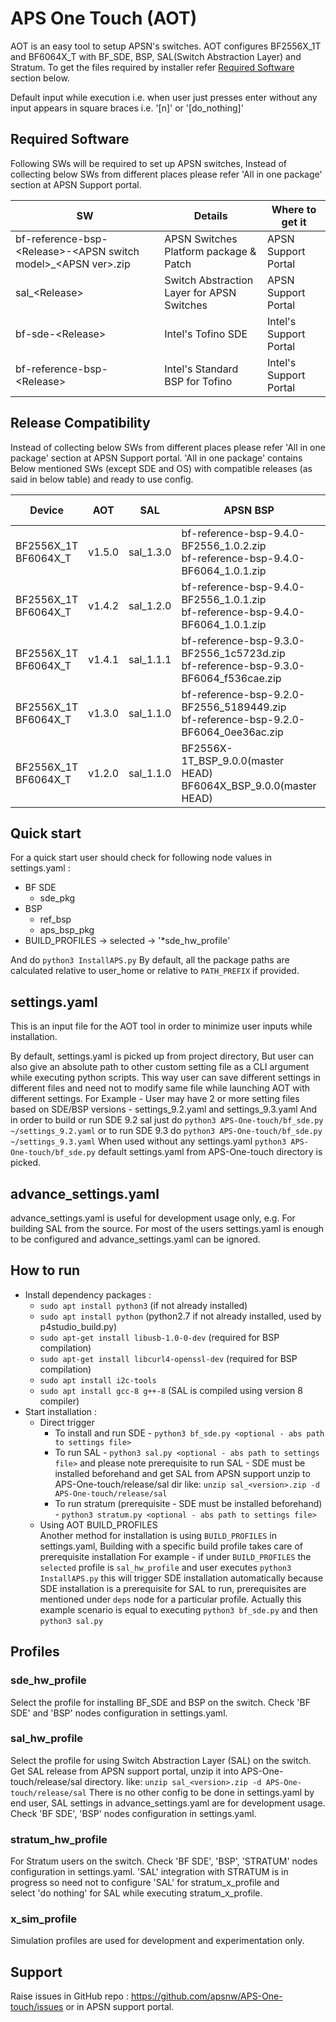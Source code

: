 # APS One Touch (AOT)

AOT is an easy tool to setup APSN's switches. AOT configures BF2556X_1T and BF6064X_T with BF_SDE, BSP, SAL(Switch Abstraction Layer) and Stratum.
To get the files required by installer refer [Required Software](#required-software) section below.

Default input while execution i.e. when user just presses enter without any input appears in square braces i.e. '[n]' or '[do_nothing]'

## Required Software
Following SWs will be required to set up APSN switches, Instead of collecting below SWs from different places please refer 'All in one package' section at APSN Support portal.

|SW|Details|Where to get it|
|---|---|---|
|bf-reference-bsp-&lt;Release>-&lt;APSN switch model>_&lt;APSN ver>.zip|APSN Switches Platform package & Patch|APSN Support Portal|
|sal_&lt;Release>|Switch Abstraction Layer for APSN Switches|APSN Support Portal|
|bf-sde-&lt;Release>|Intel's Tofino SDE|Intel's Support Portal|
|bf-reference-bsp-&lt;Release>|Intel's Standard BSP for Tofino|Intel's Support Portal|
 
## Release Compatibility 
Instead of collecting below SWs from different places please refer 'All in one package' section at APSN Support portal.
'All in one package' contains Below mentioned SWs (except SDE and OS) with compatible releases (as said in below table) and ready to use config.  

|Device|AOT|SAL|APSN BSP|SDE|Ref-BSP|OS (Recommended)|Kernel|
|---|---|---|---|---|---|---|---|
|BF2556X_1T<br>BF6064X_T|v1.5.0|sal_1.3.0|bf-reference-bsp-9.4.0-BF2556_1.0.2.zip<br>bf-reference-bsp-9.4.0-BF6064_1.0.1.zip|BF_SDE_9.4.0|bf-reference-bsp-9.4.0|Ubuntu Server 18.04.4 LTS|5.4.x
|BF2556X_1T<br>BF6064X_T|v1.4.2|sal_1.2.0|bf-reference-bsp-9.4.0-BF2556_1.0.1.zip<br>bf-reference-bsp-9.4.0-BF6064_1.0.1.zip|BF_SDE_9.4.0|bf-reference-bsp-9.4.0|Ubuntu Server 18.04.4 LTS|5.4.x
|BF2556X_1T<br>BF6064X_T|v1.4.1|sal_1.1.1|bf-reference-bsp-9.3.0-BF2556_1c5723d.zip<br>bf-reference-bsp-9.3.0-BF6064_f536cae.zip|BF_SDE_9.3.0|bf-reference-bsp-9.3.0|Ubuntu Server 18.04.4 LTS|5.4.x
|BF2556X_1T<br>BF6064X_T|v1.3.0|sal_1.1.0|bf-reference-bsp-9.2.0-BF2556_5189449.zip<br>bf-reference-bsp-9.2.0-BF6064_0ee36ac.zip|BF_SDE_9.2.0|bf-reference-bsp-9.2.0|Ubuntu Server 18.04.4 LTS|4.15.x
|BF2556X_1T<br>BF6064X_T|v1.2.0|sal_1.1.0|BF2556X-1T_BSP_9.0.0(master HEAD)<br>BF6064X_BSP_9.0.0(master HEAD)|BF_SDE_9.1<br>BF_SDE_9.2|NA|Ubuntu Server 18.04.4 LTS|4.15.x

## Quick start
For a quick start user should check for following node values in settings.yaml :
- BF SDE
  - sde_pkg 
- BSP 
  - ref_bsp
  - aps_bsp_pkg 
- BUILD_PROFILES -> selected -> '*sde_hw_profile'

And do `python3 InstallAPS.py`
By default, all the package paths are calculated relative to user_home or relative to `PATH_PREFIX` if provided.

## settings.yaml
This is an input file for the AOT tool in order to minimize user inputs while installation.

By default, settings.yaml is picked up from project directory, But user can also give an absolute path to other custom setting file as a CLI argument while executing python scripts. 
This way user can save different settings in different files and need not to modify same file while launching AOT with different settings.
For Example - User may have 2 or more setting files based on SDE/BSP versions - settings_9.2.yaml and settings_9.3.yaml
And in order to build or run SDE 9.2 sal just do `python3 APS-One-touch/bf_sde.py ~/settings_9.2.yaml`
or to run SDE 9.3 do `python3 APS-One-touch/bf_sde.py ~/settings_9.3.yaml`
When used without any settings.yaml `python3 APS-One-touch/bf_sde.py` default settings.yaml from APS-One-touch directory is picked.

## advance_settings.yaml
advance_settings.yaml is useful for development usage only, e.g. For building SAL from the source.
For most of the users settings.yaml is enough to be configured and advance_settings.yaml can be ignored.

## How to run

- Install dependency packages :
  - `sudo apt install python3` (if not already installed)
  - `sudo apt install python` (python2.7 if not already installed, used by p4studio_build.py)
  - `sudo apt-get install libusb-1.0-0-dev` (required for BSP compilation)
  - `sudo apt-get install libcurl4-openssl-dev` (required for BSP compilation)
  - `sudo apt install i2c-tools`
  - `sudo apt install gcc-8 g++-8` (SAL is compiled using version 8 compiler)
- Start installation :
  - Direct trigger
    - To install and run SDE - `python3 bf_sde.py <optional - abs path to settings file>`
    - To run SAL - `python3 sal.py <optional - abs path to settings file>`
      and please note prerequisite to run SAL - SDE must be installed beforehand and 
      get SAL from APSN support unzip to APS-One-touch/release/sal dir 
      like: `unzip sal_<version>.zip -d APS-One-touch/release/sal`
    - To run stratum (prerequisite - SDE must be installed beforehand) - `python3 stratum.py <optional - abs path to settings file>`
  - Using AOT BUILD_PROFILES  
  Another method for installation is using `BUILD_PROFILES` in settings.yaml, 
    Building with a specific build profile takes care of prerequisite installation
    For example - if under `BUILD_PROFILES` the `selected` profile is `sal_hw_profile` and user executes `python3 InstallAPS.py` 
    this will trigger SDE installation automatically because SDE installation is a prerequisite for SAL to run, 
    prerequisites are mentioned under `deps` node for a particular profile. Actually this example scenario is equal to executing 
    `python3 bf_sde.py` and then `python3 sal.py`    

## Profiles

### sde_hw_profile
   Select the profile for installing BF_SDE and BSP on the switch. 
   Check 'BF SDE' and 'BSP' nodes configuration in settings.yaml.
   
### sal_hw_profile
   Select the profile for using Switch Abstraction Layer (SAL) on the switch.
   Get SAL release from APSN support portal, unzip it into APS-One-touch/release/sal directory. like: `unzip sal_<version>.zip -d APS-One-touch/release/sal`
   There is no other config to be done in settings.yaml by end user, SAL settings in advance_settings.yaml are for development usage.
   Check 'BF SDE', 'BSP' nodes configuration in settings.yaml.
   
### stratum_hw_profile
   For Stratum users on the switch.
   Check 'BF SDE', 'BSP', 'STRATUM' nodes configuration in settings.yaml.
   'SAL' integration with STRATUM is in progress so need not to configure 'SAL' for stratum_x_profile and  
   select 'do nothing' for SAL while executing stratum_x_profile. 
   
### x_sim_profile 
   Simulation profiles are used for development and experimentation only.

## Support
Raise issues in GitHub repo : <https://github.com/apsnw/APS-One-touch/issues> or in APSN support portal.
